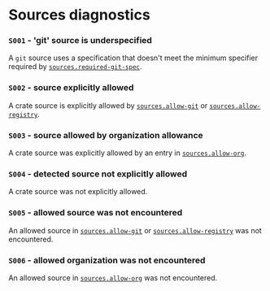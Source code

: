 # Sources diagnostics

### `S001` - 'git' source is underspecified

A `git` source uses a specification that doesn't meet the minimum specifier
required by [`sources.required-git-spec`](cfg.md#the-required-git-spec-optional).

### `S002` - source explicitly allowed

A crate source is explicitly allowed by [`sources.allow-git`](cfg.md#the-allow-git-field-optional) or [`sources.allow-registry`](cfg.md#the-allow-registry-field-optional).

### `S003` - source allowed by organization allowance

A crate source was explicitly allowed by an entry in [`sources.allow-org`](cfg.md#the-allow-org-field-optional).

### `S004` - detected source not explicitly allowed

A crate source was not explicitly allowed.

### `S005` - allowed source was not encountered

An allowed source in [`sources.allow-git`](cfg.md#the-allow-git-field-optional)
or [`sources.allow-registry`](cfg.md#the-allow-registry-field-optional) was not
encountered.

### `S006` - allowed organization  was not encountered

An allowed source in [`sources.allow-org`](cfg.md#the-allow-org-field-optional)
was not encountered.

